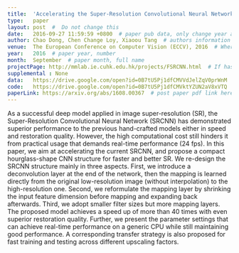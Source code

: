 ```yaml
---
title:  'Accelerating the Super-Resolution Convolutional Neural Network'  #  Paper title, covered by ''
type:   paper
layout: post  #  Do not change this
date:   2016-09-27 11:59:59 +0800  # paper pub data, only change year and month according to this format
author: Chao Dong, Chen Change Loy, Xiaoou Tang  # authors information
venue:  The European Conference on Computer Vision (ECCV), 2016  # Where it be, ICCV and CVPR remove IEEE Conference on, 
year:   2016  # paper year, number
month:  September  # paper month, full name
projectPage: http://mmlab.ie.cuhk.edu.hk/projects/FSRCNN.html  # If has project page, link here, otherwise None
supplemental : None
data:   https://drive.google.com/open?id=0B7tU5Pj1dfCMVVdJelZqV0prWnM  # If has data, post data link here, otherwise None
code:   https://drive.google.com/open?id=0B7tU5Pj1dfCMVktYZUN2aV8xVTQ  # If has data, post code link here, otherwise None
paperLink: https://arxiv.org/abs/1608.00367  # post paper pdf link here
---
```


As a successful deep model applied in image super-resolution (SR), the Super-Resolution Convolutional Neural Network (SRCNN) has demonstrated superior performance to the previous hand-crafted models either in speed and restoration quality. However, the high computational cost still hinders it from practical usage that demands real-time performance (24 fps). In this paper, we aim at accelerating the current SRCNN, and propose a compact hourglass-shape CNN structure for faster and better SR. We re-design the SRCNN structure mainly in three aspects. First, we introduce a deconvolution layer at the end of the network, then the mapping is learned directly from the original low-resolution image (without interpolation) to the high-resolution one. Second, we reformulate the mapping layer by shrinking the input feature dimension before mapping and expanding back afterwards. Third, we adopt smaller filter sizes but more mapping layers. The proposed model achieves a speed up of more than 40 times with even superior restoration quality. Further, we present the parameter settings that can achieve real-time performance on a generic CPU while still maintaining good performance. A corresponding transfer strategy is also proposed for fast training and testing across different upscaling factors.